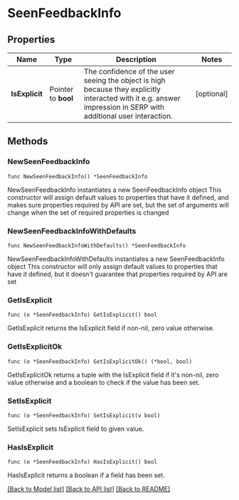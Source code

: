 # SeenFeedbackInfo

## Properties

Name | Type | Description | Notes
------------ | ------------- | ------------- | -------------
**IsExplicit** | Pointer to **bool** | The confidence of the user seeing the object is high because they explicitly interacted with it e.g. answer impression in SERP with additional user interaction. | [optional] 

## Methods

### NewSeenFeedbackInfo

`func NewSeenFeedbackInfo() *SeenFeedbackInfo`

NewSeenFeedbackInfo instantiates a new SeenFeedbackInfo object
This constructor will assign default values to properties that have it defined,
and makes sure properties required by API are set, but the set of arguments
will change when the set of required properties is changed

### NewSeenFeedbackInfoWithDefaults

`func NewSeenFeedbackInfoWithDefaults() *SeenFeedbackInfo`

NewSeenFeedbackInfoWithDefaults instantiates a new SeenFeedbackInfo object
This constructor will only assign default values to properties that have it defined,
but it doesn't guarantee that properties required by API are set

### GetIsExplicit

`func (o *SeenFeedbackInfo) GetIsExplicit() bool`

GetIsExplicit returns the IsExplicit field if non-nil, zero value otherwise.

### GetIsExplicitOk

`func (o *SeenFeedbackInfo) GetIsExplicitOk() (*bool, bool)`

GetIsExplicitOk returns a tuple with the IsExplicit field if it's non-nil, zero value otherwise
and a boolean to check if the value has been set.

### SetIsExplicit

`func (o *SeenFeedbackInfo) SetIsExplicit(v bool)`

SetIsExplicit sets IsExplicit field to given value.

### HasIsExplicit

`func (o *SeenFeedbackInfo) HasIsExplicit() bool`

HasIsExplicit returns a boolean if a field has been set.


[[Back to Model list]](../README.md#documentation-for-models) [[Back to API list]](../README.md#documentation-for-api-endpoints) [[Back to README]](../README.md)


